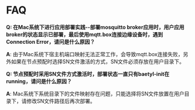 # FAQ
**Q: 在Mac系统下进行应用部署实践--部署mosquitto broker应用时，用户应用broker的状态显示已部署，最后使用mqtt.box连接边缘设备时，遇到Connection Error，请问是什么原因？**

**A**: 由于Mac系统下宿主机端口映射无法正常工作，会导致mqtt.box连接失败，另外如果在节点预配时选择SN文件激活的方式，SN文件必须存放在用户目录下。

**Q: 节点预配时采用SN文件方式激活时，部署状态一直只有baetyl-init在running，请问是什么原因？**

**A**: Mac系统下系统目录下的文件映射存在问题，只能选择将SN文件放置在用户目录下，请修改SN文件路径后再次部署。
